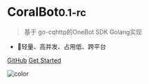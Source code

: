 



# CoralBot<small>0.1-rc</small>

> 基于 go-cqhttp的OneBot SDK Golang实现

- 🚀轻量、高并发、占用低、跨平台

[GitHub](https://github.com/BoyChai/CoralBot)
[Get Started](/INFO)

![color](#FFFFFF)

